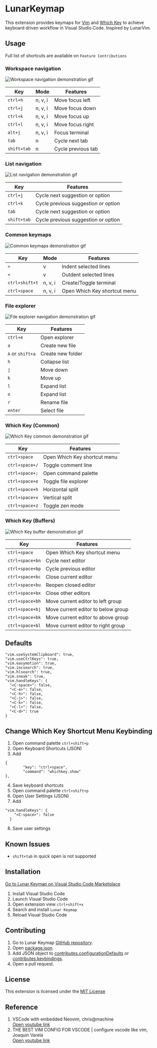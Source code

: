 # LunarKeymap

This extension provides keymaps for [Vim](https://marketplace.visualstudio.com/items?itemName=vscodevim.vim) and [Which Key](https://marketplace.visualstudio.com/items?itemName=VSpaceCode.whichkey) to achieve keyboard driven workflow in Visual Studio Code. Inspired by LunarVim.

## Usage

Full list of shortcuts are available on `Feature Contributions`

### Workspace navigation

![Workspace navigation demonstration gif](assets/workspace-navigation.gif)

| Key         | Mode    | Features           |
| ----------- | ------- | ------------------ |
| `ctrl+h`    | n, v, i | Move focus left    |
| `ctrl+j`    | n, v, i | Move focus down    |
| `ctrl+k`    | n, v, i | Move focus up      |
| `ctrl+l`    | n, v, i | Move focus right   |
| `alt+j`     | n, v, i | Focus terminal     |
| `tab`       | n       | Cycle next tab     |
| `shift+tab` | n       | Cycle previous tab |

### List navigation

![List navigation demonstration gif](assets/list-navigation.gif)

| Key         | Features                            |
| ----------- | ----------------------------------- |
| `ctrl+j`    | Cycle next suggestion or option     |
| `ctrl+k`    | Cycle previous suggestion or option |
| `tab`       | Cycle next suggestion or option     |
| `shift+tab` | Cycle previous suggestion or option |

### Common keymaps

![Common keymaps demonstration gif](assets/common-keymaps.gif)

| Key            | Mode    | Features                     |
| -------------- | ------- | ---------------------------- |
| `>`            | v       | Indent selected lines        |
| `<`            | v       | Outdent selected lines       |
| `ctrl+shift+t` | n, v, i | Create/Toggle terminal       |
| `ctrl+space`   | n, v, i | Open Which Key shortcut menu |

### File explorer

![File explorer navigation demonstration gif](assets/file-navigation.gif)

| Key              | Features          |
| ---------------- | ----------------- |
| `ctrl+e`         | Open explorer     |
| `a`              | Create new file   |
| `A` or `shift+a` | Create new folder |
| `h`              | Collapse list     |
| `j`              | Move down         |
| `k`              | Move up           |
| `l`              | Expand list       |
| `o`              | Expand list       |
| `r`              | Rename file       |
| `enter`          | Select file       |

### Which Key (Common)

![Which Key common demonstration gif](assets/whichkey-common.gif)

| Key            | Features                     |
| -------------- | ---------------------------- |
| `ctrl+space`   | Open Which Key shortcut menu |
| `ctrl+space+/` | Toggle comment line          |
| `ctrl+space+;` | Open command palette         |
| `ctrl+space+e` | Toggle file explorer         |
| `ctrl+space+h` | Horizontal split             |
| `ctrl+space+v` | Vertical split               |
| `ctrl+space+z` | Toggle zen mode              |

### Which Key (Buffers)

![Which Key buffer demonstration gif](assets/whichkey-buffer.gif)

| Key             | Features                           |
| --------------- | ---------------------------------- |
| `ctrl+space`    | Open Which Key shortcut menu       |
| `ctrl+space+bn` | Cycle next editor                  |
| `ctrl+space+bp` | Cycle previous editor              |
| `ctrl+space+bc` | Close current editor               |
| `ctrl+space+bu` | Reopen closed editor               |
| `ctrl+space+bx` | Close other editors                |
| `ctrl+space+bh` | Move current editor to left group  |
| `ctrl+space+bj` | Move current editor to below group |
| `ctrl+space+bk` | Move current editor to above group |
| `ctrl+space+bl` | Move current editor to right group |


## Defaults

```
"vim.useSystemClipboard": true,
"vim.useCtrlKeys": true,
"vim.easymotion": true,
"vim.incsearch": true,
"vim.hlsearch": true,
"vim.sneak": true,
"vim.handleKeys": {
  "<C-space>": false,
  "<C-e>": false,
  "<C-h>": false,
  "<C-j>": false,
  "<C-k>": false,
  "<C-l>": false,
  "<C-d>": true
}
```

## Change Which Key Shortcut Menu Keybinding

1. Open command palette `ctrl+shift+p`
2. Open Keyboard Shortcuts (JSON)
3. Add

```
{
        "key": "ctrl+space",
        "command": "whichkey.show"
},
```

4. Save keyboard shortcuts
5. Open command palette `ctrl+shift+p`
6. Open User Settings (JSON)
7. Add

```
"vim.handleKeys": {
    "<C-space>": false
  }
```

8. Save user settings

## Known Issues

- `shift+tab` in quick open is not supported

## Installation

[Go to Lunar Keymap on Visual Studio Code Marketplace](https://marketplace.visualstudio.com/items?itemName=fathulfahmy.lunarkeymap)

1. Install Visual Studio Code
2. Launch Visual Studio Code
3. Open extension view `ctrl+shift+x`
4. Search and install `Lunar Keymap`
5. Reload Visual Studio Code

## Contributing

1. Go to Lunar Keymap [GitHub repository](https://github.com/fathulfahmy/lunarkeymap).
2. Open [package.json](https://github.com/fathulfahmy/lunarkeymap/blob/main/package.json).
3. Add JSON object to [contributes.configurationDefaults](https://github.com/fathulfahmy/lunarkeymap/blob/main/package.json) or [contributes.keybindings](https://github.com/fathulfahmy/lunarkeymap/blob/main/package.json).
4. Open a pull request.

## License

This extension is licensed under the [MIT License](https://github.com/fathulfahmy/lunarkeymap/blob/main/LICENSE)

## Reference

1. VSCode with embedded Neovim, chris@machine  
   [Open youtube link](https://www.youtube.com/watch?v=g4dXZ0RQWdw)
2. THE BEST VIM CONFIG FOR VSCODE | configure vscode like vim, Joaquin Varela  
   [Open youtube link](https://www.youtube.com/watch?v=Vkm4bc2Y0AA&t=215s)
